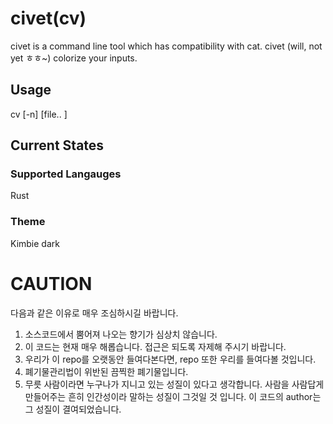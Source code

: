 # civet(cv)
civet is a command line tool which has compatibility with cat. civet (will, not yet ㅎㅎ~) colorize your inputs.

## Usage
cv [-n] [file.. ]

## Current States
###  Supported Langauges
Rust

### Theme
Kimbie dark

# CAUTION
다음과 같은 이유로 매우 조심하시길 바랍니다.

1. 소스코드에서 뿜어져 나오는 향기가 심상치 않습니다.
2. 이 코드는 현재 매우 해롭습니다. 접근은 되도록 자제해 주시기 바랍니다.
3. 우리가 이 repo를 오랫동안 들여다본다면, repo 또한 우리를 들여다볼 것입니다.
4. 폐기물관리법이 위반된 끔찍한 폐기물입니다.
4. 무릇 사람이라면 누구나가 지니고 있는 성질이 있다고 생각합니다. 사람을 사람답게 만들어주는 흔히 인간성이라 말하는 성질이 그것일 것 입니다. 이 코드의 author는 그 성질이 결여되었습니다.
 
